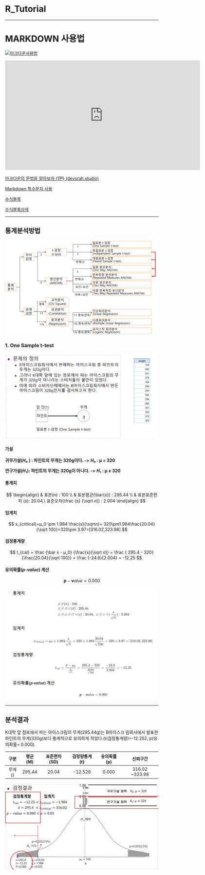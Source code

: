 <script type="text/javascript" src="http://cdn.mathjax.org/mathjax/latest/MathJax.js?config=default"></script>
# R_Tutorial

------

# **MARKDOWN 사용법**

[![마크다운사용법](http://img.youtube.com/vi/dUbp9wAy178/0.jpg)](https://youtu.be/dUbp9wAy178?t=0s) 



<iframe width="640" height="360" src="https://www.youtube.com/embed/dUbp9wAy178" frameborder="0" gesture="media" allowfullscreen=""></iframe>

[마크다운의 문법을 알아보자 (1편) (devorah.studio)](https://enoz.devorah.studio/65)

[Markdown 특수문자 사용](https://ascii.cl/htmlcodes.htm)

[수식블록](https://dev-lagom.tistory.com/35)

[수식블록상세](https://math.meta.stackexchange.com/questions/5020/mathjax-basic-tutorial-and-quick-reference)

------

## 통계분석방법

![Statistical_analysis_method](./Image/Statistical_analysis_method.png)

### 1. One Sample t-test
![One Sample t-test](./Image/One_Sample_t-test.png)

#### 가설

**귀무가설(*H*₀ ) : 파인트의 무게는 320g이다. ->** ***H*₀ : μ = 320**

**연구가설(*H*₁): 파인트의 무게는 320g이 아니다.  ->**  ***H*₁ : μ ≠ 320**

#### 통계치

$$
\begin{align} 
& 표본(n) : 100 \\
& 표본평균(\bar{x}) : 295.44 \\
& 표본표준편차 (s): 20.04,\ 표준오차(\frac {s} {\sqrt 𝑛}) : 2.004
\end{align}
$$

#### 임계치
$$
x_{critical}=μ_0 \pm 1.984 \frac{s}{\sqrt𝑛}= 320\pm1.984\frac{20.04}{\sqrt 100}=320\pm 3.97=[316.02,323.98]
$$

#### 검정통계량

$$
t_{cal} = \frac {\bar x - μ_0} {\frac{s}{\sqrt 𝑛}} = \frac { 295.4 - 320} {\frac{20.04}{\sqrt 100}} = \frac {-24.6}{2.004} = -12.25
$$

#### 유의확률(***p-value***) 계산

$$
\pmb p-\pmb value = 0.000
$$

![통계치](./Image/One_Sample_t-test_data.png)



------

## 분석결과

K대학 앞 점포에서 파는 아이스크림의 무게(295.44g)는 B아이스크 림회사에서 발표한 파인트의 무게(320g)보다 통계적으로 유의하게 적었다.(t(검정통계량)=-12.252, p(유의확률= 0.000).



|  구분  | 평균(M) | 표준편차(SD) | 검정량통계(t) | 유의확률(p) |    신뢰구간    |
| :----: | :-----: | :----------: | :-----------: | :---------: | :------------: |
| 무게() | 295.44  |    20.04     |    -12.526    |    0.000    | 316.02 ~323.98 |

![그래프(GRAPH)](./Image/One_Sample_t-test_graph.png)
